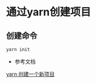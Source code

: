 # 通过yarn创建项目

## 创建命令

```bash
yarn init
```

- 参考文档

[yarn 创建一个新项目](https://yarn.bootcss.com/docs/creating-a-project/)